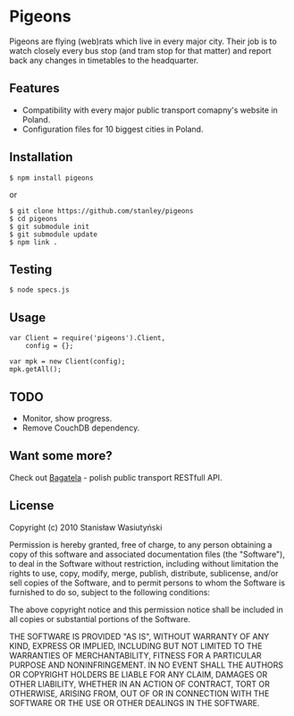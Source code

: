 Pigeons
=======

Pigeons are flying (web)rats which live in every major city. Their job is to watch closely every bus stop (and tram stop for that matter) and report back any changes in timetables to the headquarter.

Features
--------

* Compatibility with every major public transport comapny's website in Poland.
* Configuration files for 10 biggest cities in Poland.

Installation
------------

    $ npm install pigeons

or

    $ git clone https://github.com/stanley/pigeons
    $ cd pigeons
    $ git submodule init
    $ git submodule update
    $ npm link .

Testing
-------

    $ node specs.js

Usage
-----

    var Client = require('pigeons').Client,
        config = {};

    var mpk = new Client(config);
    mpk.getAll();

TODO
----

* Monitor, show progress.
* Remove CouchDB dependency.

Want some more?
---------------

Check out [Bagatela](https://github.com/stanley/bagatela) - polish public transport RESTfull API.

License
-------

Copyright (c) 2010 Stanisław Wasiutyński

Permission is hereby granted, free of charge, to any person obtaining a copy of this software and associated documentation files (the "Software"), to deal in the Software without restriction, including without limitation the rights to use, copy, modify, merge, publish, distribute, sublicense, and/or sell copies of the Software, and to permit persons to whom the Software is furnished to do so, subject to the following conditions:

The above copyright notice and this permission notice shall be included in all copies or substantial portions of the Software.

THE SOFTWARE IS PROVIDED "AS IS", WITHOUT WARRANTY OF ANY KIND, EXPRESS OR IMPLIED, INCLUDING BUT NOT LIMITED TO THE WARRANTIES OF MERCHANTABILITY, FITNESS FOR A PARTICULAR PURPOSE AND NONINFRINGEMENT. IN NO EVENT SHALL THE AUTHORS OR COPYRIGHT HOLDERS BE LIABLE FOR ANY CLAIM, DAMAGES OR OTHER LIABILITY, WHETHER IN AN ACTION OF CONTRACT, TORT OR OTHERWISE, ARISING FROM, OUT OF OR IN CONNECTION WITH THE SOFTWARE OR THE USE OR OTHER DEALINGS IN THE SOFTWARE.
